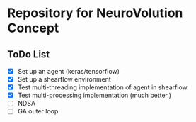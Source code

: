 # Repository for NeuroVolution Concept

## ToDo List
- [x] Set up an agent (keras/tensorflow)
- [x] Set up a shearflow environment
- [x] Test multi-threading implementation of agent in shearflow.
- [x] Test multi-processing implementation (much better.)
- [ ] NDSA
- [ ] GA outer loop